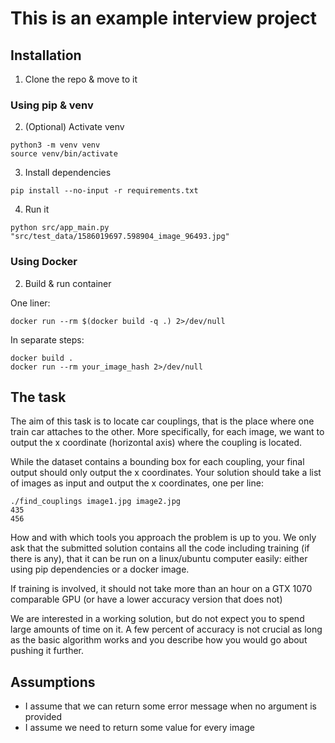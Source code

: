 # This is an example interview project

## Installation

1. Clone the repo & move to it
### Using pip & venv
2. (Optional) Activate venv

```console
python3 -m venv venv
source venv/bin/activate
```

3. Install dependencies

```console
pip install --no-input -r requirements.txt
``` 
4. Run it

```console
python src/app_main.py "src/test_data/1586019697.598904_image_96493.jpg"
```
### Using Docker
2. Build & run container 

One liner:
```console
docker run --rm $(docker build -q .) 2>/dev/null
```
In separate steps:
```console
docker build .
docker run --rm your_image_hash 2>/dev/null
```

## The task
The aim of this task is to locate car couplings, that is the place where one train car attaches to the other. More
specifically, for each image, we want to output the x coordinate (horizontal axis) where the coupling is located.

While the dataset contains a bounding box for each coupling, your final output should only output the x coordinates.
Your solution should take a list of images as input and output the x coordinates, one per line:

```console
./find_couplings image1.jpg image2.jpg
435
456
```

How and with which tools you approach the problem is up to you. We only ask that the submitted solution contains all the
code including training (if there is any), that it can be run on a linux/ubuntu computer easily: either using pip
dependencies or a docker image.

If training is involved, it should not take more than an hour on a GTX 1070 comparable GPU (or have a lower accuracy
version that does not)

We are interested in a working solution, but do not expect you to spend large amounts of time on it. A few percent of
accuracy is not crucial as long as the basic algorithm works and you describe how you would go about pushing it further.

## Assumptions

- I assume that we can return some error message when no argument is provided
- I assume we need to return some value for every image